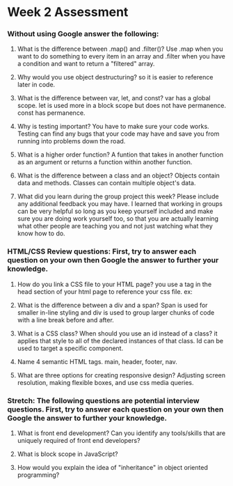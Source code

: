 # Week 2 Assessment

### Without using Google answer the following:

1. What is the difference between .map() and .filter()?
 Use .map when you want to do something to every item in an array and .filter when you have a condition and want to return a "filtered"  array.

2. Why would you use object destructuring?
so it is easier to reference later in code.

3. What is the difference between var, let, and const?
var has a global scope. let is used more in a block scope but does not have permanence. const has permanence.

4. Why is testing important?
You have to make sure your code works. Testing can find any bugs that your code may have and save you from running into problems down the road.

5. What is a higher order function?
A funtion that takes in another function as an argument or returns a function within another function.

6. What is the difference between a class and an object?
Objects contain data and methods. Classes can contain multiple object's data.

7. What did you learn during the group project this week? Please include any additional feedback you may have.
I learned that working in groups can be very helpful so long as you keep yourself included and make sure you are doing work yourself too, so that you are actually learning what other people are teaching you and not just watching what they know how to do.


### HTML/CSS Review questions: First, try to answer each question on your own then Google the answer to further your knowledge.

1. How do you link a CSS file to your HTML page?
  you use a <link> tag in the head section of your html page to reference your css file.
  ex: <link rel="stylesheet" href="styles.css">

2. What is the difference between a div and a span?
Span is used for smaller in-line styling and div is used to group larger chunks of code with a line break before and after.

3. What is a CSS class? When should you use an id instead of a class?
it applies that style to all of the declared instances of that class. Id can be used to target a specific component.

4. Name 4 semantic HTML tags.
main, header, footer, nav.

5. What are three options for creating responsive design?
Adjusting screen resolution, making flexible boxes, and use css media queries. 

### Stretch: The following questions are potential interview questions. First, try to answer each question on your own then Google the answer to further your knowledge.

1. What is front end development? Can you identify any tools/skills that are uniquely required of front end developers?

2. What is block scope in JavaScript?

3. How would you explain the idea of "inheritance" in object oriented programming?

